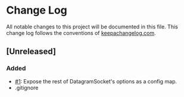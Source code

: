 # Change Log
All notable changes to this project will be documented in this file. This change
log follows the conventions of [keepachangelog.com](http://keepachangelog.com/).

## [Unreleased]

### Added
- [#1](https:/github.com/muattiyah/udp-wrapper/issues/1): Expose the rest of DatagramSocket's options as a config map.
- .gitignore
